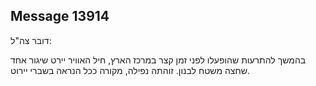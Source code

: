 ## Message 13914

דובר צה"ל:

בהמשך להתרעות שהופעלו לפני זמן קצר במרכז הארץ, חיל האוויר יירט שיגור אחד שחצה משטח לבנון. זוהתה נפילה, מקורה ככל הנראה בשברי יירוט.


